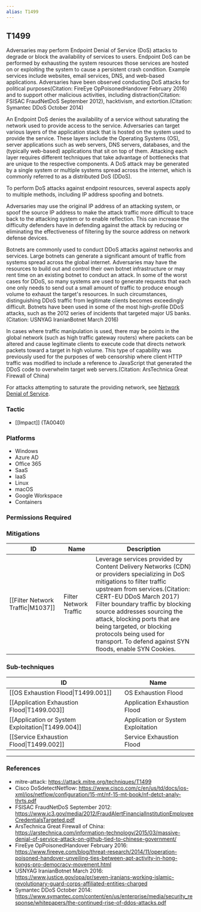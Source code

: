 ```yaml
---
alias: T1499
---
```


## T1499

Adversaries may perform Endpoint Denial of Service (DoS) attacks to degrade or block the availability of services to users. Endpoint DoS can be performed by exhausting the system resources those services are hosted on or exploiting the system to cause a persistent crash condition. Example services include websites, email services, DNS, and web-based applications. Adversaries have been observed conducting DoS attacks for political purposes(Citation: FireEye OpPoisonedHandover February 2016) and to support other malicious activities, including distraction(Citation: FSISAC FraudNetDoS September 2012), hacktivism, and extortion.(Citation: Symantec DDoS October 2014)

An Endpoint DoS denies the availability of a service without saturating the network used to provide access to the service. Adversaries can target various layers of the application stack that is hosted on the system used to provide the service. These layers include the Operating Systems (OS), server applications such as web servers, DNS servers, databases, and the (typically web-based) applications that sit on top of them. Attacking each layer requires different techniques that take advantage of bottlenecks that are unique to the respective components. A DoS attack may be generated by a single system or multiple systems spread across the internet, which is commonly referred to as a distributed DoS (DDoS).

To perform DoS attacks against endpoint resources, several aspects apply to multiple methods, including IP address spoofing and botnets.

Adversaries may use the original IP address of an attacking system, or spoof the source IP address to make the attack traffic more difficult to trace back to the attacking system or to enable reflection. This can increase the difficulty defenders have in defending against the attack by reducing or eliminating the effectiveness of filtering by the source address on network defense devices.

Botnets are commonly used to conduct DDoS attacks against networks and services. Large botnets can generate a significant amount of traffic from systems spread across the global internet. Adversaries may have the resources to build out and control their own botnet infrastructure or may rent time on an existing botnet to conduct an attack. In some of the worst cases for DDoS, so many systems are used to generate requests that each one only needs to send out a small amount of traffic to produce enough volume to exhaust the target's resources. In such circumstances, distinguishing DDoS traffic from legitimate clients becomes exceedingly difficult. Botnets have been used in some of the most high-profile DDoS attacks, such as the 2012 series of incidents that targeted major US banks.(Citation: USNYAG IranianBotnet March 2016)

In cases where traffic manipulation is used, there may be points in the global network (such as high traffic gateway routers) where packets can be altered and cause legitimate clients to execute code that directs network packets toward a target in high volume. This type of capability was previously used for the purposes of web censorship where client HTTP traffic was modified to include a reference to JavaScript that generated the DDoS code to overwhelm target web servers.(Citation: ArsTechnica Great Firewall of China)

For attacks attempting to saturate the providing network, see [Network Denial of Service](https://attack.mitre.org/techniques/T1498).



### Tactic
- [[Impact]] (TA0040)

### Platforms
- Windows
- Azure AD
- Office 365
- SaaS
- IaaS
- Linux
- macOS
- Google Workspace
- Containers

### Permissions Required

### Mitigations

| ID | Name | Description |
| --- | --- | --- |
| [[Filter Network Traffic\|M1037]] | Filter Network Traffic | Leverage services provided by Content Delivery Networks (CDN) or providers specializing in DoS mitigations to filter traffic upstream from services.(Citation: CERT-EU DDoS March 2017) Filter boundary traffic by blocking source addresses sourcing the attack, blocking ports that are being targeted, or blocking protocols being used for transport. To defend against SYN floods, enable SYN Cookies. |

### Sub-techniques

| ID | Name |
| --- | --- |
| [[OS Exhaustion Flood\|T1499.001]] | OS Exhaustion Flood |
| [[Application Exhaustion Flood\|T1499.003]] | Application Exhaustion Flood |
| [[Application or System Exploitation\|T1499.004]] | Application or System Exploitation |
| [[Service Exhaustion Flood\|T1499.002]] | Service Exhaustion Flood |


---
### References

- mitre-attack: https://attack.mitre.org/techniques/T1499
- Cisco DoSdetectNetflow: https://www.cisco.com/c/en/us/td/docs/ios-xml/ios/netflow/configuration/15-mt/nf-15-mt-book/nf-detct-analy-thrts.pdf
- FSISAC FraudNetDoS September 2012: https://www.ic3.gov/media/2012/FraudAlertFinancialInstitutionEmployeeCredentialsTargeted.pdf
- ArsTechnica Great Firewall of China: https://arstechnica.com/information-technology/2015/03/massive-denial-of-service-attack-on-github-tied-to-chinese-government/
- FireEye OpPoisonedHandover February 2016: https://www.fireeye.com/blog/threat-research/2014/11/operation-poisoned-handover-unveiling-ties-between-apt-activity-in-hong-kongs-pro-democracy-movement.html
- USNYAG IranianBotnet March 2016: https://www.justice.gov/opa/pr/seven-iranians-working-islamic-revolutionary-guard-corps-affiliated-entities-charged
- Symantec DDoS October 2014: https://www.symantec.com/content/en/us/enterprise/media/security_response/whitepapers/the-continued-rise-of-ddos-attacks.pdf
